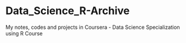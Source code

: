 # Data_Science_R-Archive

 My notes, codes and projects in Coursera - Data Science Specialization   using R Course


